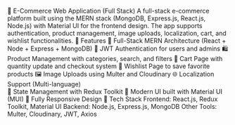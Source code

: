 🛒 E-Commerce Web Application (Full Stack) 
A full-stack e-commerce platform built using the MERN stack (MongoDB, Express.js, React.js, Node.js) with Material UI for the frontend design. 
The app supports authentication, product management, image uploads, localization, cart, and wishlist functionalities.
🚀 Features 
🧩 Full-Stack MERN Architecture (React + Node + Express + MongoDB)
🔐 JWT Authentication for users and admins
🛍️ Product Management with categories, search, and filters
🛒 Cart Page with quantity update and checkout system
💖 Wishlist Page to save favorite products
🖼️ Image Uploads using Multer and Cloudinary 
🌐 Localization Support (Multi-language)  
🧠 State Management with Redux Toolkit 
💅 Modern UI built with Material UI (MUI) 
📱 Fully Responsive Design
🧰 Tech Stack 
Frontend: React.js, Redux Toolkit, Material UI 
Backend: Node.js, Express.js, MongoDB 
Other Tools: Multer, Cloudinary, JWT, Axios 
